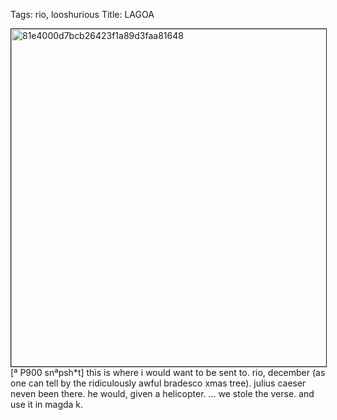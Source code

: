 Tags: rio, looshurious
Title: LAGOA
  
<p><img src="https://objects.hbvu.su/blotpix/looshurious/IMG_636558900.jpeg" width=540 height=540 alt="81e4000d7bcb26423f1a89d3faa81648" border=1>
[ª P900 snªpsh*t] this is where i would want to be sent to. rio, december (as one can tell by the ridiculously awful bradesco xmas tree).
julius caeser neven been there. he would, given a helicopter.
...
we stole the verse. and use it in magda k.